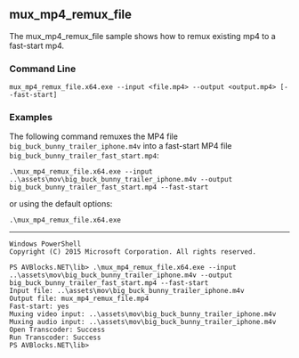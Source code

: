 ## mux_mp4_remux_file

The mux_mp4_remux_file sample shows how to remux existing mp4 to a fast-start mp4.

### Command Line
	
	mux_mp4_remux_file.x64.exe --input <file.mp4> --output <output.mp4> [--fast-start]


###	Examples

The following command remuxes the MP4 file `big_buck_bunny_trailer_iphone.m4v` into a fast-start MP4 file `big_buck_bunny_trailer_fast_start.mp4`: 

	.\mux_mp4_remux_file.x64.exe --input ..\assets\mov\big_buck_bunny_trailer_iphone.m4v --output big_buck_bunny_trailer_fast_start.mp4 --fast-start 

or using the default options:
	
	.\mux_mp4_remux_file.x64.exe

***

	Windows PowerShell
	Copyright (C) 2015 Microsoft Corporation. All rights reserved.
	
	PS AVBlocks.NET\lib> .\mux_mp4_remux_file.x64.exe --input ..\assets\mov\big_buck_bunny_trailer_iphone.m4v --output big_buck_bunny_trailer_fast_start.mp4 --fast-start
	Input file: ..\assets\mov\big_buck_bunny_trailer_iphone.m4v
	Output file: mux_mp4_remux_file.mp4
	Fast-start: yes
	Muxing video input: ..\assets\mov\big_buck_bunny_trailer_iphone.m4v
	Muxing audio input: ..\assets\mov\big_buck_bunny_trailer_iphone.m4v
	Open Transcoder: Success
	Run Transcoder: Success
	PS AVBlocks.NET\lib>